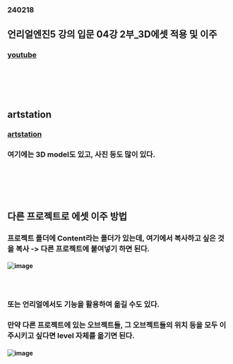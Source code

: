 ### 240218
## 언리얼엔진5 강의 입문 04강 2부_3D에셋 적용 및 이주
### [youtube](https://www.youtube.com/watch?v=SXFBudZAuu0&list=PLxN-zf3BqZZl5dtnX0bgqYf8LDM3rn-Hs&index=5)
### <br/><br/><br/>

## artstation
### [artstation](https://www.artstation.com/?sort_by=community&dimension=all)
### 여기에는 3D model도 있고, 사진 등도 많이 있다.

### <br/><br/><br/>

## 다른 프로젝트로 에셋 이주 방법
### 프로젝트 폴더에 Content라는 폴더가 있는데, 여기에서 복사하고 싶은 것을 복사 -> 다른 프로젝트에 붙여넣기 하면 된다.
#### ![image](https://github.com/Shin-jongwhan/unreal_engine/assets/62974484/323abaa8-9766-446b-bfb9-ea042ae0433e)
### <br/>

### 또는 언리얼에서도 기능을 활용하여 옮길 수도 있다.
### 만약 다른 프로젝트에 있는 오브젝트들, 그 오브젝트들의 위치 등을 모두 이주시키고 싶다면 level 자체를 옮기면 된다.
#### ![image](https://github.com/Shin-jongwhan/unreal_engine/assets/62974484/15022903-e015-40b8-baff-123c812310ed)
### <br/>
